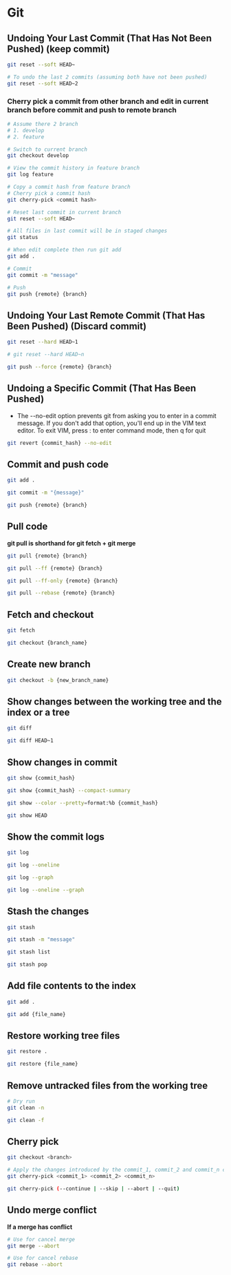 # Git

## Undoing Your Last Commit (That Has Not Been Pushed) (keep commit)
``` bash
git reset --soft HEAD~

# To undo the last 2 commits (assuming both have not been pushed)
git reset --soft HEAD~2
```

### Cherry pick a commit from other branch and edit in current branch before commit and push to remote branch
``` bash
# Assume there 2 branch
# 1. develop
# 2. feature

# Switch to current branch
git checkout develop

# View the commit history in feature branch
git log feature

# Copy a commit hash from feature branch
# Cherry pick a commit hash
git cherry-pick <commit hash>

# Reset last commit in current branch
git reset --soft HEAD~

# All files in last commit will be in staged changes
git status

# When edit complete then run git add
git add .

# Commit
git commit -m "message"

# Push
git push {remote} {branch}
```

## Undoing Your Last Remote Commit (That Has Been Pushed) (Discard commit)
``` bash
git reset --hard HEAD~1

# git reset --hard HEAD~n

git push --force {remote} {branch}
```

## Undoing a Specific Commit (That Has Been Pushed)
- The --no-edit option prevents git from asking you to enter in a commit message. If you don't add that option, you'll end up in the VIM text editor. To exit VIM, press : to enter command mode, then q for quit
``` bash
git revert {commit_hash} --no-edit
```

## Commit and push code
``` bash
git add .

git commit -m "{message}"

git push {remote} {branch}
```

## Pull code
**git pull is shorthand for git fetch + git merge**
``` bash
git pull {remote} {branch}

git pull --ff {remote} {branch}

git pull --ff-only {remote} {branch}

git pull --rebase {remote} {branch}
```

## Fetch and checkout
``` bash
git fetch

git checkout {branch_name}
```

## Create new branch
``` bash
git checkout -b {new_branch_name}
```

## Show changes between the working tree and the index or a tree
``` bash
git diff

git diff HEAD~1
```

## Show changes in commit 
``` bash
git show {commit_hash}

git show {commit_hash} --compact-summary

git show --color --pretty=format:%b {commit_hash}

git show HEAD
```

## Show the commit logs
``` bash
git log

git log --oneline

git log --graph

git log --oneline --graph
```

## Stash the changes
``` bash
git stash

git stash -m "message"

git stash list

git stash pop
```

## Add file contents to the index
``` bash
git add .

git add {file_name}
```

## Restore working tree files
``` bash
git restore .

git restore {file_name}
```

## Remove untracked files from the working tree
``` bash
# Dry run
git clean -n

git clean -f
```

## Cherry pick
``` bash
git checkout <branch>

# Apply the changes introduced by the commit_1, commit_2 and commit_n commits and create a new commits with these changes
git cherry-pick <commit_1> <commit_2> <commit_n>

git cherry-pick (--continue | --skip | --abort | --quit)
```

## Undo merge conflict
**If a merge has conflict**
``` bash
# Use for cancel merge
git merge --abort

# Use for cancel rebase
git rebase --abort
```